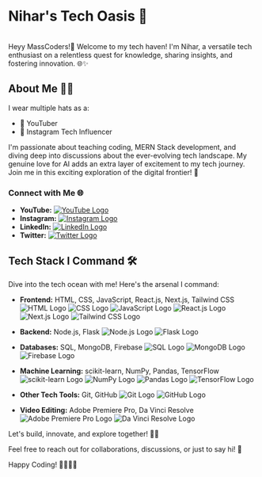 # Nihar's Tech Oasis 🚀
<br>
Heyy MassCoders!👋 Welcome to my tech haven! I'm Nihar, a versatile tech enthusiast on a relentless quest for knowledge, sharing insights, and fostering innovation. 🌐✨

## About Me 🧑‍💻

I wear multiple hats as a:

- 🎥 YouTuber
- 📸 Instagram Tech Influencer

I'm passionate about teaching coding, MERN Stack development, and diving deep into discussions about the ever-evolving tech landscape. My genuine love for AI adds an extra layer of excitement to my tech journey. Join me in this exciting exploration of the digital frontier! 🚀

### Connect with Me 🌐

- **YouTube:** [![YouTube Logo](https://www.youtube.com/s/desktop/6ee70b2c/img/favicon_144x144.png)](https://www.youtube.com/@niharrdg)
- **Instagram:** [![Instagram Logo](https://image-link-here)](https://www.instagram.com/niihaaarrrr)
- **LinkedIn:** [![LinkedIn Logo](https://image-link-here)](https://www.linkedin.com/in/niharrdg)
- **Twitter:** [![Twitter Logo](https://image-link-here)](https://www.twitter.com/niihaaarrrr)

## Tech Stack I Command 🛠️

Dive into the tech ocean with me! Here's the arsenal I command:

- **Frontend:** HTML, CSS, JavaScript, React.js, Next.js, Tailwind CSS ![HTML Logo](https://image-link-here) ![CSS Logo](https://image-link-here) ![JavaScript Logo](https://image-link-here) ![React.js Logo](https://image-link-here) ![Next.js Logo](https://image-link-here) ![Tailwind CSS Logo](https://image-link-here)
  
- **Backend:** Node.js, Flask ![Node.js Logo](https://image-link-here) ![Flask Logo](https://image-link-here)
  
- **Databases:** SQL, MongoDB, Firebase ![SQL Logo](https://image-link-here) ![MongoDB Logo](https://image-link-here) ![Firebase Logo](https://image-link-here)
  
- **Machine Learning:** scikit-learn, NumPy, Pandas, TensorFlow ![scikit-learn Logo](https://image-link-here) ![NumPy Logo](https://image-link-here) ![Pandas Logo](https://image-link-here) ![TensorFlow Logo](https://image-link-here)
  
- **Other Tech Tools:** Git, GitHub ![Git Logo](https://image-link-here) ![GitHub Logo](https://image-link-here)
  
- **Video Editing:** Adobe Premiere Pro, Da Vinci Resolve ![Adobe Premiere Pro Logo](https://image-link-here) ![Da Vinci Resolve Logo](https://image-link-here)

Let's build, innovate, and explore together! 🚀✨

Feel free to reach out for collaborations, discussions, or just to say hi! 🌟

Happy Coding! 👩‍💻👨‍💻
